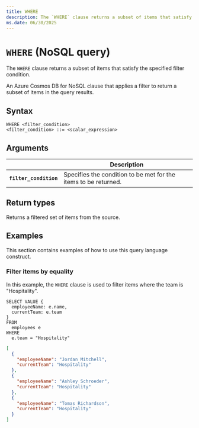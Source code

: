 ```yaml
---
title: WHERE
description: The `WHERE` clause returns a subset of items that satisfy the specified filter condition.
ms.date: 06/30/2025
---
```


# `WHERE` (NoSQL query)

The `WHERE` clause returns a subset of items that satisfy the specified filter condition.

An Azure Cosmos DB for NoSQL clause that applies a filter to return a subset of items in the query results.

## Syntax

```nosql
WHERE <filter_condition>
<filter_condition> ::= <scalar_expression>
```

## Arguments

| | Description |
| --- | --- |
| **`filter_condition`** | Specifies the condition to be met for the items to be returned. |

## Return types

Returns a filtered set of items from the source.

## Examples

This section contains examples of how to use this query language construct.

### Filter items by equality

In this example, the `WHERE` clause is used to filter items where the team is "Hospitality".

```nosql
SELECT VALUE {
  employeeName: e.name,
  currentTeam: e.team
}
FROM
  employees e
WHERE
  e.team = "Hospitality"
```

```json
[
  {
    "employeeName": "Jordan Mitchell",
    "currentTeam": "Hospitality"
  },
  {
    "employeeName": "Ashley Schroeder",
    "currentTeam": "Hospitality"
  },
  {
    "employeeName": "Tomas Richardson",
    "currentTeam": "Hospitality"
  }
]
```
